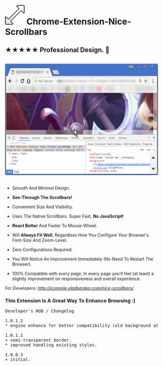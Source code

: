<h1><img src="resources/icon.png" height="64" width="64"/> Chrome-Extension-Nice-Scrollbars</h1>

<h2>★★★★★ Professional Design. 👔︎</h2>

<img height="400" width="640" src="resources/screenshot_1.png"/>

- Smooth And Minimal Design.

- <strong>See-Through The Scrollbars!</strong>
- Convenient Size And Visibility.
- Uses The Native Scrollbars. Super Fast, <strong>No JavaScript!</strong>
- <strong>React Better</strong> And Faster To Mouse-Wheel.
- Will <strong>Always Fit Well</strong>, Regardless How You Configure Your Browser's Font-Size And Zoom-Level.

- Zero Configurations Required.
- You Will Notice An Improvement Immediately (No Need To Restart The Browser).
- 100% Compatible with *every page*, In every page you'll feel (at least) a slightly improvement on responsiveness and overall experience.

<em>For Developers: <a href="http://icompile.eladkarako.com/nice-scrollbars/">http://icompile.eladkarako.com/nice-scrollbars/</a></em>


<h3>This Extension Is A Great Way To Enhance Browsing :)</h3>

<pre>
Developer's HUB / Changelog

1.0.1.2
* engine enhance for better compatibility (old background attribute overrides background-clip/background-origin) and adding unit-of-measure when needed.

1.0.1.1
+ semi-transparent border.
* improved handling existing styles.

1.0.0.3
+ initial.
</pre>

<!-- <a href="https://paypal.me/e1adkarak0"><img src="https://www.paypalobjects.com/webstatic/mktg/Logo/pp-logo-100px.png" alt="PayPal Donation"></a> -->